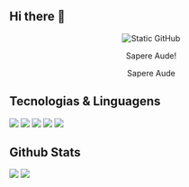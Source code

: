 ## Hi there 👋

<div style="text-align: center;">
    <img src="https://img.shields.io/static/v1?label=github&message=MasudaKenta&color=f8efd4&style=for-the-badge&logo=GitHub" alt="Static GitHub">
    <p>Sapere Aude!</p>
</div>

<center>
    <p>Sapere Aude</p>
</center>

## Tecnologias & Linguagens

<div>
    <code><img src="https://skillicons.dev/icons?i=cpp" /></code>
    <code><img src="https://skillicons.dev/icons?i=cs" /></code>
    <code><img src="https://skillicons.dev/icons?i=c" /></code>
    <code><img src="https://skillicons.dev/icons?i=java&theme=light" /></code>
    <code><img src="https://skillicons.dev/icons?i=html" /></code>
    <!--<code><img src="https://skillicons.dev/icons?i=php" /></code>-->
</div>

## Github Stats

<div>
    <img src="https://github-readme-stats.vercel.app/api?username=masudakenta&show_icons=true&theme=midnight-purple">
    <img src ="https://github-readme-stats.vercel.app/api/top-langs/?username=masudakenta&size_weight=0.5&count_weight=0.5&theme=midnight-purple">

</div>

